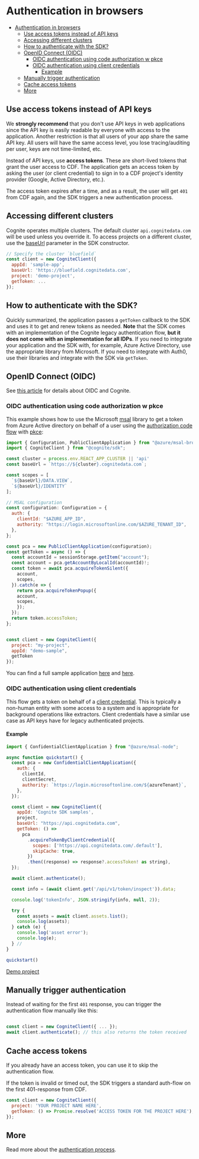 # Authentication in browsers

- [Authentication in browsers](#authentication-in-browsers)
  - [Use access tokens instead of API keys](#use-access-tokens-instead-of-api-keys)
  - [Accessing different clusters](#accessing-different-clusters)
  - [How to authenticate with the SDK?](#how-to-authenticate-with-the-sdk)
  - [OpenID Connect (OIDC)](#openid-connect-oidc)
    - [OIDC authentication using code authorization w pkce](#oidc-authentication-using-code-authorization-w-pkce)
    - [OIDC authentication using client credentials](#oidc-authentication-using-client-credentials)
      - [Example](#example)
  - [Manually trigger authentication](#manually-trigger-authentication)
  - [Cache access tokens](#cache-access-tokens)
  - [More](#more)

## Use access tokens instead of API keys

We **strongly recommend** that you don't use API keys in web applications since the API key is easily readable by everyone with access to the application. Another restriction is that all users of your app share the same API key. All users will have the same access level, you lose tracing/auditing per user, keys are not time-limited, etc.

Instead of API keys, use **access tokens**. These are short-lived tokens that grant the user access to CDF. The application gets an access token by asking the user (or client credential) to sign in to a CDF project's identity provider (Google, Active Directory, etc.).

The access token expires after a time, and as a result, the user will get `401` from CDF again, and the SDK triggers a new authentication process.

## Accessing different clusters

Cognite operates multiple clusters. The default cluster `api.cognitedata.com` will be
used unless you override it. To access projects on a different cluster, use the [baseUrl](https://cognitedata.github.io/cognite-sdk-js/interfaces/clientoptions.html#baseurl) parameter in the SDK constructor.

```js
// Specify the cluster `bluefield`
const client = new CogniteClient({
  appId: 'sample-app',
  baseUrl: 'https://bluefield.cognitedata.com',
  project: 'demo-project',
  getToken: ...
});
```

## How to authenticate with the SDK?

Quickly summarized, the application passes a `getToken` callback to the SDK and uses it to
get and renew tokens as needed. **Note** that the SDK comes with an implementation of the Cognite legacy
authentication flow, **but it does not come with an implementation for all IDPs**. If you need to
integrate your application and the SDK with, for example, Azure Active Directory, use the appropriate library
from Microsoft. If you need to integrate with Auth0, use their libraries and integrate with the SDK
via `getToken`.

## OpenID Connect (OIDC)

See
[this article](https://docs.cognite.com/cdf/access/concepts/best_practices_oidc#design-principles-openid-connect-and-cdf)
for details about OIDC and Cognite.

### OIDC authentication using code authorization w pkce

This example shows how to use the Microsoft [msal](https://github.com/AzureAD/microsoft-authentication-library-for-js/tree/dev/lib/msal-browser) library to get a token from Azure Active directory on behalf of a user using the [authorization code
flow](https://oauth.net/2/grant-types/authorization-code/) with [pkce](https://oauth.net/2/pkce/):

```js
import { Configuration, PublicClientApplication } from "@azure/msal-browser";
import { CogniteClient } from "@cognite/sdk";

const cluster = process.env.REACT_APP_CLUSTER || 'api'
const baseUrl = `https://${cluster}.cognitedata.com`;

const scopes = [
  `${baseUrl}/DATA.VIEW`,
  `${baseUrl}/IDENTITY`
];

// MSAL configuration
const configuration: Configuration = {
  auth: {
    clientId: "$AZURE_APP_ID",
    authority: "https://login.microsoftonline.com/$AZURE_TENANT_ID",
  },
};

const pca = new PublicClientApplication(configuration);
const getToken = async () => {
  const accountId = sessionStorage.getItem("account");
  const account = pca.getAccountByLocalId(accountId)!;
  const token = await pca.acquireTokenSilent({
    account,
    scopes,
  }).catch(e => {
    return pca.acquireTokenPopup({
    account,
    scopes,
    });
  });
  return token.accessToken;
};


const client = new CogniteClient({
  project: "my-project",
  appId: "demo-sample",
  getToken
});

```

You can find a full sample application [here](https://github.com/cognitedata/cognite-sdk-js/tree/master/samples/react/msal-browser-react/) and
[here](https://github.com/cognitedata/cognite-sdk-js/tree/master/samples/react/msal-advanced-browser-react).

### OIDC authentication using client credentials

This flow gets a token on behalf of a [client
credential](https://docs.microsoft.com/en-us/azure/active-directory/develop/v2-oauth2-client-creds-grant-flow).
This is typically a non-human entity with some access to a system and is appropriate for
background operations like extractors. Client credentials have a similar use case as API keys have for
legacy authenticated projects.

#### Example

```js
import { ConfidentialClientApplication } from "@azure/msal-node";

async function quickstart() {
  const pca = new ConfidentialClientApplication({
    auth: {
      clientId,
      clientSecret,
      authority: `https://login.microsoftonline.com/${azureTenant}`,
    },
  });

  const client = new CogniteClient({
    appId: 'Cognite SDK samples',
    project,
    baseUrl: "https://api.cognitedata.com",
    getToken: () =>
      pca
        .acquireTokenByClientCredential({
          scopes: ['https://api.cognitedata.com/.default'],
          skipCache: true,
        })
        .then((response) => response?.accessToken! as string),
  });

  await client.authenticate();

  const info = (await client.get('/api/v1/token/inspect')).data;

  console.log('tokenInfo', JSON.stringify(info, null, 2));

  try {
    const assets = await client.assets.list();
    console.log(assets);
  } catch (e) {
    console.log('asset error');
    console.log(e);
  } //
}

quickstart()
```

[Demo project](https://github.com/cognitedata/cognite-sdk-js/tree/master/samples/nodejs/oidc-typescript)

## Manually trigger authentication

Instead of waiting for the first `401` response, you can trigger the authentication flow manually like this:

```js

const client = new CogniteClient({ ... });
await client.authenticate(); // this also returns the token received
```

## Cache access tokens

If you already have an access token, you can use it to skip the authentication flow.

<!-- (See this [section](#tokens) on how to get hold of the token). -->

If the token is invalid or timed out, the SDK triggers a standard auth-flow on the first 401-response from CDF.

```js
const client = new CogniteClient({
  project: 'YOUR PROJECT NAME HERE',
  getToken: () => Promise.resolve('ACCESS TOKEN FOR THE PROJECT HERE'),
});
```

## More

Read more about the [authentication process](https://developer.cognite.com/dev/guides/iam/external-application#tokens).
